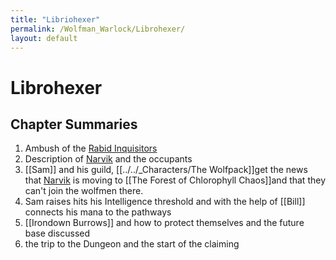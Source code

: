 ```yaml
---
title: "Libriohexer"
permalink: /Wolfman_Warlock/Librohexer/
layout: default
---
```

# Librohexer

## Chapter Summaries

1) Ambush of the [Rabid Inquisitors](../../_Characters/Rabid%20Inquisitors.md)
2) Description of [Narvik](../../_Atlas/Narvik.md) and the occupants 
3) [[Sam]] and his guild, [[../../_Characters/The Wolfpack]]get the news that [Narvik](../../_Atlas/Narvik.md) is moving to [[The Forest of Chlorophyll Chaos]]and that they can't join the wolfmen there.
5) Sam raises hits his Intelligence threshold and with the help of [[Bill]] connects his mana to the pathways 
6) [[Irondown Burrows]] and how to protect themselves and the future base discussed
7) the trip to the Dungeon and the start of the claiming

